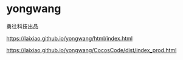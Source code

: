 # yongwang
勇往科技出品

https://laixiao.github.io/yongwang/html/index.html

https://laixiao.github.io/yongwang/CocosCode/dist/index_prod.html